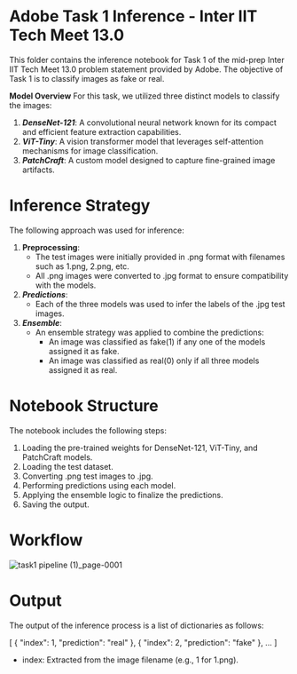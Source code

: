 # **Adobe Task 1 Inference - Inter IIT Tech Meet 13.0**
This folder contains the inference notebook for Task 1 of the mid-prep Inter IIT Tech Meet 13.0 problem statement provided by Adobe. The objective of Task 1 is to classify images as fake or real.

**Model Overview**
For this task, we utilized three distinct models to classify the images:
1. ***DenseNet-121***:
   A convolutional neural network known for its compact and efficient feature extraction capabilities.
2. ***ViT-Tiny***:
   A vision transformer model that leverages self-attention mechanisms for image classification.
3. ***PatchCraft***:
   A custom model designed to capture fine-grained image artifacts.

# **Inference Strategy**
The following approach was used for inference:
1. **Preprocessing**:
   * The test images were initially provided in .png format with filenames such as 1.png, 2.png, etc.
   * All .png images were converted to .jpg format to ensure compatibility with the models. 
2. ***Predictions***:
   * Each of the three models was used to infer the labels of the .jpg test images.
3. ***Ensemble***:
   * An ensemble strategy was applied to combine the predictions:
      * An image was classified as fake(1) if any one of the models assigned it as fake.
      * An image was classified as real(0) only if all three models assigned it as real.

# **Notebook Structure**
The notebook includes the following steps:
1. Loading the pre-trained weights for DenseNet-121, ViT-Tiny, and PatchCraft models.
2. Loading the test dataset.
3. Converting .png test images to .jpg.
4. Performing predictions using each model.
5. Applying the ensemble logic to finalize the predictions.
6. Saving the output.

# **Workflow**

![task1 pipeline (1)_page-0001](https://github.com/user-attachments/assets/98c88442-7f06-468e-94f8-085fc124ece1)

# **Output**
The output of the inference process is a list of dictionaries as follows:

[
  {
    "index": 1,
    "prediction": "real"
  },
  {
    "index": 2,
    "prediction": "fake"
  },
  ...
]

* index: Extracted from the image filename (e.g., 1 for 1.png).
